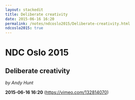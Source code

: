 ```yaml
---
layout: stackedit
title: Deliberate creativity
date: 2015-06-16 16:20
permalink: /notes/ndcoslo2015/Deliberate-creativity.html
ndcoslo2015: true
---
```


# NDC Oslo 2015
## Deliberate creativity
*by Andy Hunt*

**2015-06-16 16:20** (https://vimeo.com/132814070)